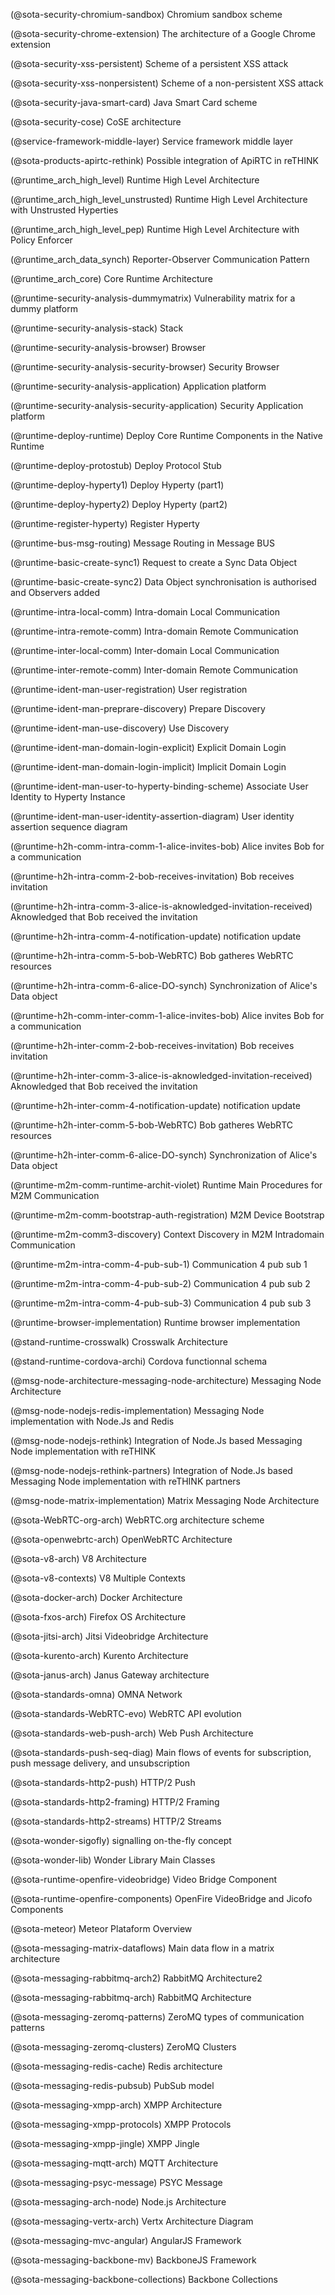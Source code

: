 (@sota-security-chromium-sandbox) Chromium sandbox scheme

(@sota-security-chrome-extension) The architecture of a Google Chrome extension

(@sota-security-xss-persistent) Scheme of a persistent XSS attack

(@sota-security-xss-nonpersistent) Scheme of a non-persistent XSS attack

(@sota-security-java-smart-card) Java Smart Card scheme

(@sota-security-cose) CoSE architecture

(@service-framework-middle-layer) Service framework middle layer

(@sota-products-apirtc-rethink) Possible integration of ApiRTC in reTHINK

(@runtime_arch_high_level) Runtime High Level Architecture

(@runtime_arch_high_level_unstrusted) Runtime High Level Architecture with Unstrusted Hyperties

(@runtime_arch_high_level_pep) Runtime High Level Architecture with Policy Enforcer

(@runtime_arch_data_synch) Reporter-Observer Communication Pattern

(@runtime_arch_core) Core Runtime Architecture

(@runtime-security-analysis-dummymatrix) Vulnerability matrix for a dummy platform

(@runtime-security-analysis-stack) Stack

(@runtime-security-analysis-browser) Browser

(@runtime-security-analysis-security-browser) Security Browser

(@runtime-security-analysis-application) Application platform

(@runtime-security-analysis-security-application) Security Application platform

(@runtime-deploy-runtime) Deploy Core Runtime Components in the Native Runtime

(@runtime-deploy-protostub) Deploy Protocol Stub

(@runtime-deploy-hyperty1) Deploy Hyperty (part1)

(@runtime-deploy-hyperty2) Deploy Hyperty (part2)

(@runtime-register-hyperty) Register Hyperty

(@runtime-bus-msg-routing) Message Routing in Message BUS

(@runtime-basic-create-sync1) Request to create a Sync Data Object

(@runtime-basic-create-sync2) Data Object synchronisation is authorised and Observers added

(@runtime-intra-local-comm) Intra-domain Local Communication

(@runtime-intra-remote-comm) Intra-domain Remote Communication

(@runtime-inter-local-comm) Inter-domain Local Communication

(@runtime-inter-remote-comm) Inter-domain Remote Communication

(@runtime-ident-man-user-registration) User registration

(@runtime-ident-man-preprare-discovery) Prepare Discovery

(@runtime-ident-man-use-discovery) Use Discovery

(@runtime-ident-man-domain-login-explicit) Explicit Domain Login

(@runtime-ident-man-domain-login-implicit) Implicit Domain Login

(@runtime-ident-man-user-to-hyperty-binding-scheme) Associate User Identity to Hyperty Instance

(@runtime-ident-man-user-identity-assertion-diagram) User identity assertion sequence diagram

(@runtime-h2h-comm-intra-comm-1-alice-invites-bob) Alice invites Bob for a communication

(@runtime-h2h-intra-comm-2-bob-receives-invitation) Bob receives invitation

(@runtime-h2h-intra-comm-3-alice-is-aknowledged-invitation-received) Aknowledged that Bob received the invitation

(@runtime-h2h-intra-comm-4-notification-update) notification update

(@runtime-h2h-intra-comm-5-bob-WebRTC) Bob gatheres WebRTC resources

(@runtime-h2h-intra-comm-6-alice-DO-synch) Synchronization of Alice's Data object

(@runtime-h2h-comm-inter-comm-1-alice-invites-bob) Alice invites Bob for a communication

(@runtime-h2h-inter-comm-2-bob-receives-invitation) Bob receives invitation

(@runtime-h2h-inter-comm-3-alice-is-aknowledged-invitation-received) Aknowledged that Bob received the invitation

(@runtime-h2h-inter-comm-4-notification-update) notification update

(@runtime-h2h-inter-comm-5-bob-WebRTC) Bob gatheres WebRTC resources

(@runtime-h2h-inter-comm-6-alice-DO-synch) Synchronization of Alice's Data object

(@runtime-m2m-comm-runtime-archit-violet) Runtime Main Procedures for M2M Communication

(@runtime-m2m-comm-bootstrap-auth-registration) M2M Device Bootstrap

(@runtime-m2m-comm3-discovery) Context Discovery in M2M Intradomain Communication

(@runtime-m2m-intra-comm-4-pub-sub-1) Communication 4 pub sub 1

(@runtime-m2m-intra-comm-4-pub-sub-2) Communication 4 pub sub 2

(@runtime-m2m-intra-comm-4-pub-sub-3) Communication 4 pub sub 3

(@runtime-browser-implementation) Runtime browser implementation

(@stand-runtime-crosswalk) Crosswalk Architecture

(@stand-runtime-cordova-archi) Cordova functionnal schema

(@msg-node-architecture-messaging-node-architecture) Messaging Node Architecture

(@msg-node-nodejs-redis-implementation) Messaging Node implementation with Node.Js and Redis

(@msg-node-nodejs-rethink) Integration of Node.Js based Messaging Node implementation with reTHINK

(@msg-node-nodejs-rethink-partners) Integration of Node.Js based Messaging Node implementation with reTHINK partners

(@msg-node-matrix-implementation) Matrix Messaging Node Architecture

(@sota-WebRTC-org-arch) WebRTC.org architecture scheme

(@sota-openwebrtc-arch) OpenWebRTC Architecture

(@sota-v8-arch) V8 Architecture

(@sota-v8-contexts) V8 Multiple Contexts

(@sota-docker-arch) Docker Architecture

(@sota-fxos-arch) Firefox OS Architecture

(@sota-jitsi-arch) Jitsi Videobridge Architecture

(@sota-kurento-arch) Kurento Architecture

(@sota-janus-arch) Janus Gateway architecture

(@sota-standards-omna) OMNA Network

(@sota-standards-WebRTC-evo) WebRTC API evolution

(@sota-standards-web-push-arch) Web Push Architecture

(@sota-standards-push-seq-diag) Main flows of events for subscription, push message delivery, and unsubscription

(@sota-standards-http2-push) HTTP/2 Push

(@sota-standards-http2-framing) HTTP/2 Framing

(@sota-standards-http2-streams) HTTP/2 Streams

(@sota-wonder-sigofly) signalling on-the-fly concept

(@sota-wonder-lib) Wonder Library Main Classes

(@sota-runtime-openfire-videobridge) Video Bridge Component

(@sota-runtime-openfire-components) OpenFire VideoBridge and Jicofo Components

(@sota-meteor) Meteor Plataform Overview

(@sota-messaging-matrix-dataflows) Main data flow in a matrix architecture

(@sota-messaging-rabbitmq-arch2) RabbitMQ Architecture2

(@sota-messaging-rabbitmq-arch) RabbitMQ Architecture

(@sota-messaging-zeromq-patterns) ZeroMQ types of communication patterns

(@sota-messaging-zeromq-clusters) ZeroMQ Clusters

(@sota-messaging-redis-cache) Redis architecture

(@sota-messaging-redis-pubsub) PubSub model

(@sota-messaging-xmpp-arch) XMPP Architecture

(@sota-messaging-xmpp-protocols) XMPP Protocols

(@sota-messaging-xmpp-jingle) XMPP Jingle

(@sota-messaging-mqtt-arch) MQTT Architecture

(@sota-messaging-psyc-message) PSYC Message

(@sota-messaging-arch-node) Node.js Architecture

(@sota-messaging-vertx-arch) Vertx Architecture Diagram

(@sota-messaging-mvc-angular) AngularJS Framework

(@sota-messaging-backbone-mv) BackboneJS Framework

(@sota-messaging-backbone-collections) Backbone Collections
